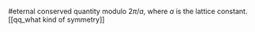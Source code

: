 #eternal
conserved quantity modulo $2\pi/a$, where $a$ is the lattice constant.
[[qq_what kind of symmetry]]



